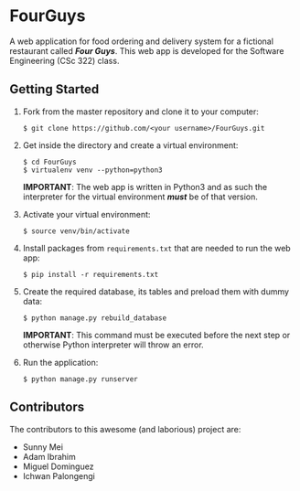 # FourGuys
A web application for food ordering and delivery system for 
a fictional restaurant called __*Four Guys*__. This web app 
is developed for the Software Engineering (CSc 322) class.

## Getting Started
1. Fork from the master repository and clone it to your computer:
    
    `$ git clone https://github.com/<your username>/FourGuys.git`

2. Get inside the directory and create a virtual environment:
   
    ```
    $ cd FourGuys
    $ virtualenv venv --python=python3
    ```
    
    __IMPORTANT__: The web app is written in Python3 and as such the interpreter for the
    virtual environment __*must*__ be of that version.
   
3. Activate your virtual environment:
    
    `$ source venv/bin/activate`
    
4. Install packages from `requirements.txt` that are needed to run the web app:

    `$ pip install -r requirements.txt`
    
5. Create the required database, its tables and preload them with dummy data:

    `$ python manage.py rebuild_database`
    
    __IMPORTANT__: This command must be executed before the next step or otherwise
    Python interpreter will throw an error.

6. Run the application:

    `$ python manage.py runserver`

## Contributors
The contributors to this awesome (and laborious) project are: 
- Sunny Mei
- Adam Ibrahim
- Miguel Dominguez
- Ichwan Palongengi